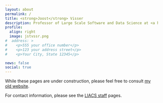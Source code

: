 ```yaml
---
layout: about
permalink: /
title: <strong>Joost</strong> Visser
description: Professor of Large Scale Software and Data Science at <a href="https://liacs.leidenuniv.nl/">LIACS</a>, Leiden University, The Netherlands.
profile:
  align: right
  image: jstvssr.png
#  address: >
#    <p>555 your office number</p>
#    <p>123 your address street</p>
#    <p>Your City, State 12345</p>

news: false
social: true
---
```


While these pages are under construction, please feel free to consult [my old website](https://www.cs.ru.nl/J.Visser/).

For contact information, please see the [LIACS staff](https://www.universiteitleiden.nl/en/staffmembers/joost-visser) pages.